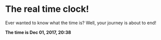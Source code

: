 # The real time clock!

Ever wanted to know what the time is? Well, your journey is about to end!

**The time is Dec 01, 2017, 20:38**
